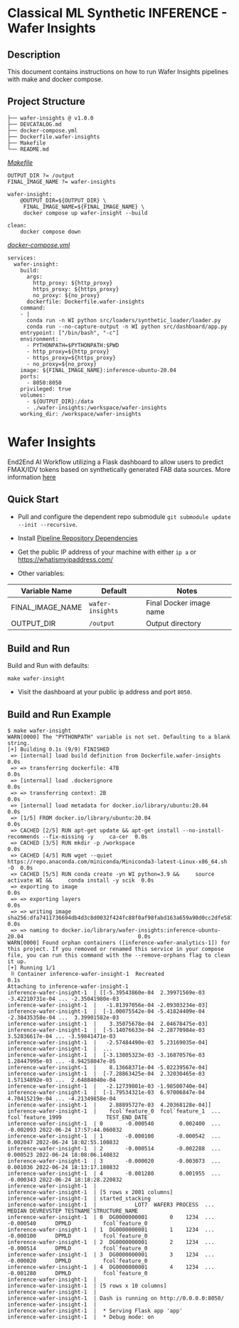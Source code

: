 # Classical ML Synthetic INFERENCE - Wafer Insights
## Description
This document contains instructions on how to run Wafer Insights pipelines with make and docker compose.
## Project Structure 
```
├── wafer-insights @ v1.0.0
├── DEVCATALOG.md
├── docker-compose.yml
├── Dockerfile.wafer-insights
├── Makefile
└── README.md
```
[_Makefile_](Makefile)
```
OUTPUT_DIR ?= /output
FINAL_IMAGE_NAME ?= wafer-insights

wafer-insight:
	@OUTPUT_DIR=${OUTPUT_DIR} \
	 FINAL_IMAGE_NAME=${FINAL_IMAGE_NAME} \
 	 docker compose up wafer-insight --build

clean: 
	docker compose down
```
[_docker-compose.yml_](docker-compose.yml)
```
services:
  wafer-insight:
    build:
      args: 
        http_proxy: ${http_proxy}
        https_proxy: ${https_proxy}
        no_proxy: ${no_proxy}
      dockerfile: Dockerfile.wafer-insights
    command: 
    - |
      conda run -n WI python src/loaders/synthetic_loader/loader.py
      conda run --no-capture-output -n WI python src/dashboard/app.py
    entrypoint: ["/bin/bash", "-c"]
    environment: 
      - PYTHONPATH=$PYTHONPATH:$PWD
      - http_proxy=${http_proxy}
      - https_proxy=${https_proxy}
      - no_proxy=${no_proxy}
    image: ${FINAL_IMAGE_NAME}:inference-ubuntu-20.04
    ports: 
      - 8050:8050
    privileged: true
    volumes: 
      - ${OUTPUT_DIR}:/data
      - ./wafer-insights:/workspace/wafer-insights
    working_dir: /workspace/wafer-insights
```

# Wafer Insights
End2End AI Workflow utilizing a Flask dashboard to allow users to predict FMAX/IDV tokens based on synthetically generated FAB data sources. More information [here](https://github.com/intel/wafer-insights-with-classical-ml)

## Quick Start
* Pull and configure the dependent repo submodule `git submodule update --init --recursive`.

* Install [Pipeline Repository Dependencies]()

* Get the public IP address of your machine with either `ip a` or https://whatismyipaddress.com/

* Other variables:

| Variable Name | Default | Notes |
| --- | --- | --- |
| FINAL_IMAGE_NAME | `wafer-insights` | Final Docker image name |
| OUTPUT_DIR | `/output` | Output directory |

## Build and Run
Build and Run with defaults:
```
make wafer-insight
```

* Visit the dashboard at your public ip address and port `8050`.

## Build and Run Example
```
$ make wafer-insight
WARN[0000] The "PYTHONPATH" variable is not set. Defaulting to a blank string. 
[+] Building 0.1s (9/9) FINISHED                                                                                 
 => [internal] load build definition from Dockerfile.wafer-insights                                         0.0s
 => => transferring dockerfile: 47B                                                                         0.0s
 => [internal] load .dockerignore                                                                           0.0s
 => => transferring context: 2B                                                                             0.0s
 => [internal] load metadata for docker.io/library/ubuntu:20.04                                             0.0s
 => [1/5] FROM docker.io/library/ubuntu:20.04                                                               0.0s
 => CACHED [2/5] RUN apt-get update && apt-get install --no-install-recommends --fix-missing -y     ca-cer  0.0s
 => CACHED [3/5] RUN mkdir -p /workspace                                                                    0.0s
 => CACHED [4/5] RUN wget --quiet https://repo.anaconda.com/miniconda/Miniconda3-latest-Linux-x86_64.sh -O  0.0s
 => CACHED [5/5] RUN conda create -yn WI python=3.9 &&     source activate WI &&     conda install -y scik  0.0s
 => exporting to image                                                                                      0.0s
 => => exporting layers                                                                                     0.0s
 => => writing image sha256:dfa7411736694db4d3c8d0032f424fc88f0af98fabd163a659a90d0cc2dfe587                0.0s
 => => naming to docker.io/library/wafer-insights:inference-ubuntu-20.04                                    0.0s
WARN[0000] Found orphan containers ([inference-wafer-analytics-1]) for this project. If you removed or renamed this service in your compose file, you can run this command with the --remove-orphans flag to clean it up. 
[+] Running 1/1
 ⠿ Container inference-wafer-insight-1  Recreated                                                           0.1s
Attaching to inference-wafer-insight-1
inference-wafer-insight-1  | [[-5.39543860e-04  2.39971569e-03 -3.42210731e-04 ... -2.35041980e-03
inference-wafer-insight-1  |   -1.81397056e-04 -2.09303234e-03]
inference-wafer-insight-1  |  [-1.00075542e-04 -5.41824409e-04 -2.38435358e-04 ...  3.39901582e-03
inference-wafer-insight-1  |    3.35075678e-04  2.04678475e-03]
inference-wafer-insight-1  |  [-5.14076633e-04 -2.28770984e-03  3.52836617e-04 ... -3.59841471e-03
inference-wafer-insight-1  |   -2.57484490e-03  5.23169035e-04]
inference-wafer-insight-1  |  ...
inference-wafer-insight-1  |  [-3.13805323e-03 -3.16870576e-03  1.28447995e-03 ... -8.94258047e-05
inference-wafer-insight-1  |    8.13668371e-04 -5.02239567e-04]
inference-wafer-insight-1  |  [-7.28863425e-04  2.32030465e-03  1.57134892e-03 ...  2.64884040e-04
inference-wafer-insight-1  |   -2.12739801e-03 -1.98500740e-04]
inference-wafer-insight-1  |  [-1.79534321e-03  6.97006847e-04  4.70415219e-04 ... -4.21349858e-04
inference-wafer-insight-1  |    2.88895727e-03  4.20368128e-04]]
inference-wafer-insight-1  |    fcol`feature_0  fcol`feature_1  ...  fcol`feature_1999              TEST_END_DATE
inference-wafer-insight-1  | 0       -0.000540        0.002400  ...          -0.002093 2022-06-24 17:57:44.060832
inference-wafer-insight-1  | 1       -0.000100       -0.000542  ...           0.002047 2022-06-24 18:02:55.100832
inference-wafer-insight-1  | 2       -0.000514       -0.002288  ...           0.000523 2022-06-24 18:08:06.140832
inference-wafer-insight-1  | 3       -0.000020       -0.003073  ...           0.001036 2022-06-24 18:13:17.180832
inference-wafer-insight-1  | 4       -0.001280        0.001955  ...          -0.000343 2022-06-24 18:18:28.220832
inference-wafer-insight-1  | 
inference-wafer-insight-1  | [5 rows x 2001 columns]
inference-wafer-insight-1  | started_stacking
inference-wafer-insight-1  |            LOT7  WAFER3 PROCESS  ...    MEDIAN DEVREVSTEP TESTNAME`STRUCTURE_NAME
inference-wafer-insight-1  | 0  DG0000000001       0    1234  ... -0.000540      DPMLD          fcol`feature_0
inference-wafer-insight-1  | 1  DG0000000001       1    1234  ... -0.000100      DPMLD          fcol`feature_0
inference-wafer-insight-1  | 2  DG0000000001       2    1234  ... -0.000514      DPMLD          fcol`feature_0
inference-wafer-insight-1  | 3  DG0000000001       3    1234  ... -0.000020      DPMLD          fcol`feature_0
inference-wafer-insight-1  | 4  DG0000000001       4    1234  ... -0.001280      DPMLD          fcol`feature_0
inference-wafer-insight-1  | 
inference-wafer-insight-1  | [5 rows x 10 columns]
inference-wafer-insight-1  | 
inference-wafer-insight-1  | Dash is running on http://0.0.0.0:8050/
inference-wafer-insight-1  | 
inference-wafer-insight-1  |  * Serving Flask app 'app'
inference-wafer-insight-1  |  * Debug mode: on
```
